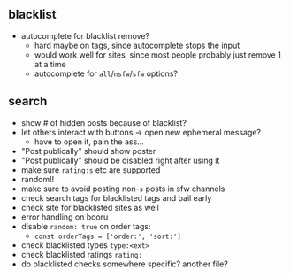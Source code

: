 ## blacklist

- autocomplete for blacklist remove?
  - hard maybe on tags, since autocomplete stops the input
  - would work well for sites, since most people probably just remove 1 at a time
  - autocomplete for `all`/`nsfw`/`sfw` options?

## search

- show # of hidden posts because of blacklist?
- let others interact with buttons -> open new ephemeral message?
  - have to open it, pain the ass...
- "Post publically" should show poster
- "Post publically" should be disabled right after using it
- make sure `rating:s` etc are supported
- random!!
- make sure to avoid posting non-`s` posts in sfw channels
- check search tags for blacklisted tags and bail early
- check site for blacklisted sites as well 
- error handling on booru
- disable `random: true` on order tags:
  - `const orderTags = ['order:', 'sort:']`
- check blacklisted types `type:<ext>`
- check blacklisted ratings `rating:`
- do blacklisted checks somewhere specific? another file?
